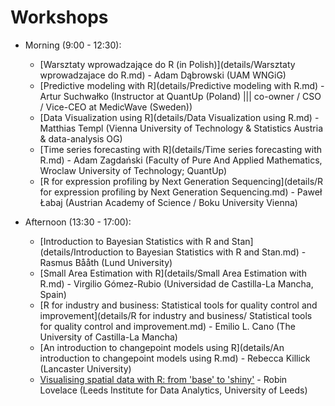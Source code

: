 # Workshops

* Morning (9:00 - 12:30):
    + [Warsztaty wprowadzające do R (in Polish)](details/Warsztaty wprowadzajace do R.md) - Adam Dąbrowski (UAM WNGiG)
    + [Predictive modeling with R](details/Predictive modeling with R.md) - Artur Suchwałko (Instructor at QuantUp (Poland) ||| co-owner / CSO / Vice-CEO at MedicWave (Sweden))
    + [Data Visualization using R](details/Data Visualization using R.md) - Matthias Templ (Vienna University of Technology & Statistics Austria & data-analysis OG)
    + [Time series forecasting with R](details/Time series forecasting with R.md) - Adam Zagdański (Faculty of Pure And Applied Mathematics, Wroclaw University of Technology; QuantUp)
    + [R for expression profiling by Next Generation Sequencing](details/R for expression profiling by Next Generation Sequencing.md) - Paweł Łabaj (Austrian Academy of Science / Boku University Vienna)

* Afternoon (13:30 - 17:00):
    +  [Introduction to Bayesian Statistics with R and Stan](details/Introduction to Bayesian Statistics with R and Stan.md) - Rasmus Bååth (Lund University)
    +  [Small Area Estimation with R](details/Small Area Estimation with R.md) - Virgilio Gómez-Rubio (Universidad de Castilla-La Mancha, Spain)
    +  [R for industry and business: Statistical tools for quality control and improvement](details/R for industry and business/ Statistical tools for quality control and improvement.md) - Emilio L. Cano (The University of Castilla-La Mancha)
    +  [An introduction to changepoint models using R](details/An introduction to changepoint models using R.md) - Rebecca Killick (Lancaster University)
    +  [Visualising spatial data with R: from 'base' to 'shiny'](details/Visualising%20spatial%20data%20with%20R:%20from%20'base'%20to%20'shiny'.md) - Robin Lovelace (Leeds Institute for Data Analytics, University of Leeds)
